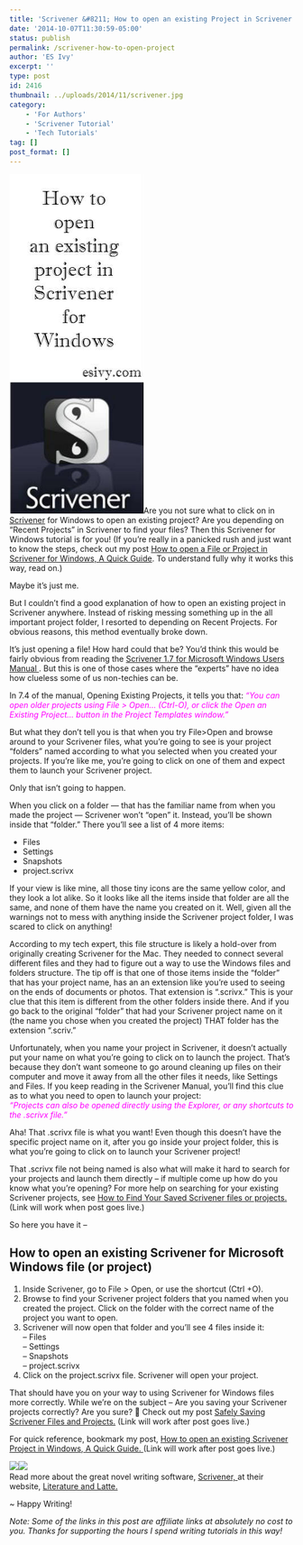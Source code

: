 ```yaml
---
title: 'Scrivener &#8211; How to open an existing Project in Scrivener for Windows, fully explained'
date: '2014-10-07T11:30:59-05:00'
status: publish
permalink: /scrivener-how-to-open-project
author: 'ES Ivy'
excerpt: ''
type: post
id: 2416
thumbnail: ../uploads/2014/11/scrivener.jpg
category:
    - 'For Authors'
    - 'Scrivener Tutorial'
    - 'Tech Tutorials'
tag: []
post_format: []
---
```

![how to open a scrivener file](../uploads/2014/10/scriv-open-project-238x602.jpg)Are you not sure what to click on in [Scrivener](http://www.amazon.com/gp/product/B0079KJB54/ref=as_li_qf_sp_asin_il_tl?ie=UTF8&camp=1789&creative=9325&creativeASIN=B0079KJB54&linkCode=as2&tag=esiv-20&linkId=C5TX4ZEFK5RLOVJO) for Windows to open an existing project? Are you depending on “Recent Projects” in Scrivener to find your files? Then this Scrivener for Windows tutorial is for you! (If you’re really in a panicked rush and just want to know the steps, check out my post [How to open a File or Project in Scrivener for Windows, A Quick Guide](http://192.168.1.34:4945/?p=2425). To understand fully why it works this way, read on.)

Maybe it’s just me.

But I couldn’t find a good explanation of how to open an existing project in Scrivener anywhere. Instead of risking messing something up in the all important project folder, I resorted to depending on Recent Projects. For obvious reasons, this method eventually broke down.

It’s just opening a file! How hard could that be? You’d think this would be fairly obvious from reading the [Scrivener 1.7 for Microsoft Windows Users Manual ](http://www.literatureandlatte.com/documentation/scrivener-manual-win-a4.pdf "Scrivener for Microsoft Windows Users Manual"). But this is one of those cases where the “experts” have no idea how clueless some of us non-techies can be.

In 7.4 of the manual, Opening Existing Projects, it tells you that: <span style="color: #ff00ff;">*“You can open older projects using File &gt; Open… (Ctrl-O), or click the Open an Existing Project… button in the Project Templates window.”*</span>

But what they don’t tell you is that when you try File&gt;Open and browse around to your Scrivener files, what you’re going to see is your project “folders” named according to what you selected when you created your projects. If you’re like me, you’re going to click on one of them and expect them to launch your Scrivener project.

Only that isn’t going to happen.

When you click on a folder — that has the familiar name from when you made the project — Scrivener won’t “open” it. Instead, you’ll be shown inside that “folder.” There you’ll see a list of 4 more items:

- Files
- Settings
- Snapshots
- project.scrivx

If your view is like mine, all those tiny icons are the same yellow color, and they look a lot alike. So it looks like all the items inside that folder are all the same, and none of them have the name you created on it. Well, given all the warnings not to mess with anything inside the Scrivener project folder, I was scared to click on anything!

According to my tech expert, this file structure is likely a hold-over from originally creating Scrivener for the Mac. They needed to connect several different files and they had to figure out a way to use the Windows files and folders structure. The tip off is that one of those items inside the “folder” that has your project name, has an an extension like you’re used to seeing on the ends of documents or photos. That extension is “.scrivx.” This is your clue that this item is different from the other folders inside there. And if you go back to the original “folder” that had your Scrivener project name on it (the name you chose when you created the project) THAT folder has the extension “.scriv.”

Unfortunately, when you name your project in Scrivener, it doesn’t actually put your name on what you’re going to click on to launch the project. That’s because they don’t want someone to go around cleaning up files on their computer and move it away from all the other files it needs, like Settings and Files. If you keep reading in the Scrivener Manual, you’ll find this clue as to what you need to open to launch your project:  
<span style="color: #ff00ff;">*“Projects can also be opened directly using the Explorer, or any shortcuts to the .scrivx file.”*</span>

Aha! That .scrivx file is what you want! Even though this doesn’t have the specific project name on it, after you go inside your project folder, this is what you’re going to click on to launch your Scrivener project!

That .scrivx file not being named is also what will make it hard to search for your projects and launch them directly – if multiple come up how do you know what you’re opening? For more help on searching for your existing Scrivener projects, see [How to Find Your Saved Scrivener files or projects. ](http://192.168.1.34:4945/?p=2507)(Link will work when post goes live.)

So here you have it –

How to open an existing Scrivener for Microsoft Windows file (or project)
-------------------------------------------------------------------------

1. Inside Scrivener, go to File &gt; Open, or use the shortcut (Ctrl +O).
2. Browse to find your Scrivener project folders that you named when you created the project. Click on the folder with the correct name of the project you want to open.
3. Scrivener will now open that folder and you’ll see 4 files inside it:  
  – Files  
  – Settings  
  – Snapshots  
  – project.scrivx
4. Click on the project.scrivx file. Scrivener will open your project.

That should have you on your way to using Scrivener for Windows files more correctly. While we’re on the subject – Are you saving your Scrivener projects correctly? Are you sure? 🙂 Check out my post [Safely Saving Scrivener Files and Projects.](http://192.168.1.34:4945/?p=2432) (Link will work after post goes live.)

For quick reference, bookmark my post, [How to open an existing Scrivener Project in Windows, A Quick Guide. ](http://192.168.1.34:4945/?p=2425)(Link will work after post goes live.)

[![](http://ws-na.amazon-adsystem.com/widgets/q?_encoding=UTF8&ASIN=B0079KJB54&Format=_SL250_&ID=AsinImage&MarketPlace=US&ServiceVersion=20070822&WS=1&tag=esiv-20)](http://www.amazon.com/gp/product/B0079KJB54/ref=as_li_tl?ie=UTF8&camp=1789&creative=9325&creativeASIN=B0079KJB54&linkCode=as2&tag=esiv-20&linkId=ZEGH5JY5M2H6PHYV)![](http://ir-na.amazon-adsystem.com/e/ir?t=esiv-20&l=as2&o=1&a=B0079KJB54)  
Read more about the great novel writing software, [Scrivener, ](http://www.amazon.com/gp/product/B0079KJB54/ref=as_li_qf_sp_asin_il_tl?ie=UTF8&camp=1789&creative=9325&creativeASIN=B0079KJB54&linkCode=as2&tag=esiv-20&linkId=C5TX4ZEFK5RLOVJO)at their website, [Literature and Latte.](http://www.literatureandlatte.com/scrivener.php "Scrivener")

~ Happy Writing!

*Note: Some of the links in this post are affiliate links at absolutely no cost to you. Thanks for supporting the hours I spend writing tutorials in this way!*